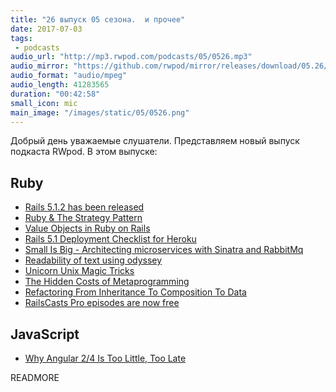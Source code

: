 ```yaml
---
title: "26 выпуск 05 сезона.  и прочее"
date: 2017-07-03
tags:
 - podcasts
audio_url: "http://mp3.rwpod.com/podcasts/05/0526.mp3"
audio_mirror: "https://github.com/rwpod/mirror/releases/download/05.26/0526.mp3"
audio_format: "audio/mpeg"
audio_length: 41283565
duration: "00:42:58"
small_icon: mic
main_image: "/images/static/05/0526.png"
---
```


Добрый день уважаемые слушатели. Представляем новый выпуск подкаста RWpod. В этом выпуске:

## Ruby

 - [Rails 5.1.2 has been released](http://weblog.rubyonrails.org/2017/6/26/Rails-5-1-2-has-been-released/)
 - [Ruby & The Strategy Pattern](https://medium.com/@joshsaintjacque/ruby-the-strategy-pattern-16c98b99b373)
 - [Value Objects in Ruby on Rails](https://revs.runtime-revolution.com/value-objects-in-ruby-on-rails-9df64bc8db34)
 - [Rails 5.1 Deployment Checklist for Heroku](http://www.akitaonrails.com/2017/06/28/rails-5-1-heroku-deployment-checklist-for-heroku)
 - [Small Is Big - Architecting microservices with Sinatra and RabbitMq](https://medium.com/@gauravbasti2006/microservices-in-ruby-4888d757b35b)
 - [Readability of text using odyssey](https://blog.redpanthers.co/odyssey-in-rails/)
 - [Unicorn Unix Magic Tricks](https://thorstenball.com/blog/2014/11/20/unicorn-unix-magic-tricks/)
 - [The Hidden Costs of Metaprogramming](http://www.blackbytes.info/2017/06/costs-of-metaprogramming/)
 - [Refactoring From Inheritance To Composition To Data](http://www.rubypigeon.com/posts/refactoring-inheritance-composition-data/)
 - [RailsCasts Pro episodes are now free](http://railscasts.com/announcements/13)

## JavaScript

 - [Why Angular 2/4 Is Too Little, Too Late](https://medium.com/@chriscordle/why-angular-2-4-is-too-little-too-late-ea86d7fa0bae)

READMORE
